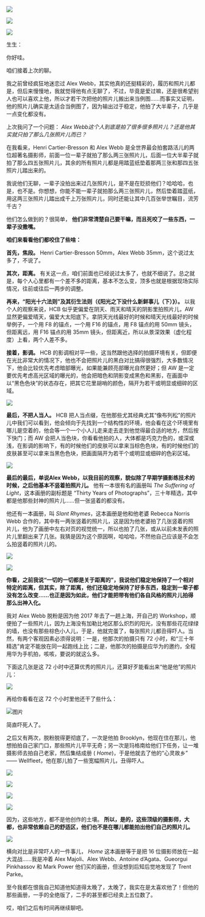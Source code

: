 [![](https://static001.geekbang.org/resource/image/2d/b1/2dc6a76aaf30659bae2bdcee6669a6b1.jpg?wh=750x360)](http://time.geekbang.org/column/article/475677)

[![](https://static001.geekbang.org/resource/image/05/71/05b7fb92d1e03b1cb9e4f17cd74e4571.jpg?wh=750x360)](http://time.geekbang.org/column/article/483604)

[![](https://static001.geekbang.org/resource/image/52/97/52d1330a1a0c4587efdb9368c7cc3697.jpg?wh=750x360)](http://time.geekbang.org/column/article/483655)

生生：

你好哇。

咱们接着上次的聊。

我之前曾经疯狂地迷恋过 Alex Webb，其实他真的还挺精彩的，履历和照片儿都是，但后来慢慢地，我就觉得他有点无聊了，不过，毕竟是爱过嘛，还是很希望别人也可以喜欢上他，所以才若干次把他的照片儿搬出来当例图……而事实又证明，他的照片儿确实是太适合当例图了，因为输出过于稳定，他拍了大半辈子，几乎是一点变化都没有。

上次我问了一个问题： _Alex Webb这个人到底是拍了很多很多照片儿？还是他其实就只拍了那么几张照片儿而已？_

在我看来，Henri Cartier-Bresson 和 Alex Webb 是全世界最会拍套路活儿的两位超著名摄影师，前面一位一辈子就拍了那么两三张照片儿，后面一位大半辈子就拍了那么四五张照片儿，其余的所有照片儿都是用踏蓝纸垫着那两三张和那四五张照片儿踏出来的。

我说他们无聊，一辈子没拍出来过几张照片儿，是不是在贬损他们？哈哈哈，也是，也不是。你想想，你能不能一辈子就拍那么两三张照片儿，然后垫着踏蓝纸，用这两三张照片儿踏出成千上万张照片儿，同时还能让其中几百张举世瞩目，流芳千古？

他们怎么做到的？很简单， **他们非常清楚自己要干嘛，而且死咬了一些东西，一辈子没撒嘴。**

**咱们来看看他们都咬住了些啥：**

**首先，焦段。** Henri Cartier-Bresson 50mm，Alex Webb 35mm，这个说过太多了，不说了。

**其次，距离。** 有关这一点，咱们前面也已经说过太多了，也就不细说了。总之就是，每个人心里都有一个差不多的距离，基本不怎么变，顶多也就是根据现场实际情况，往前或往后一两步的调整。

**再来，“阳光十六法则”及其衍生法则（《阳光之下没什么新鲜事儿（下）》）。** 以我个人的观察来说，HCB 似乎更偏爱在阴天、雨天和晴天的阴影里拍照片儿，AW 显然更偏爱晴天，偏爱大太阳底下。拿阴天光线最好的时候和晴天光线最好的时候举例子，一个用 F8 的锚点，一个用 F16 的锚点，用 F8 锚点的用 50mm 镜头，但距离远，用 F16 锚点的用 35mm 镜头，但距离近，所以从景深效果（虚化程度）上看，两个人差不多。

**接着，影调。** HCB 的影调相对平一些，这当然跟他选择的拍摄环境有关，但即便在光比非常大的情况下，他也不会把照片儿的黑白对比搞得很强烈，大多数情况下，他会比较优先考虑暗部曝光，如果能兼顾亮部曝光自然更好；但 AW 是一定要优先考虑高光区域的曝光的，他会把暗色和阴影变成黑色和黑影，在画面中以“黑色色块”的状态存在，把其它花里胡哨的颜色，隔开为若干或明显或细碎的区域。

![](https://static001.geekbang.org/resource/image/27/c3/27f91184d59a4ff00420a2fe1dd102c3.jpg?wh=3005x1862)

**最后，不把人当人。** HCB 把人当点缀，在他那些尤其经典尤其“像布列松”的照片儿中我们可以看到，他会倾向于先找到一个结构性的环境，他会看在这个环境里有哪儿是空着的，他会等一个一个小人儿走来走去走到他觉得最合适的地方，然后按下快门；而 AW 会把人当色块，你看看他拍的人，大体都是巧克力色的，或深或浅，在影调的影响下，有的时候他们的皮肤可以拿来当棕色色块，有的时候他们的皮肤甚至可以拿来当黑色色块，把画面隔开为若干个或明显或细碎的色彩区域。

![](https://static001.geekbang.org/resource/image/77/47/7706b8212e97e69442ecaf5b4cc20f47.jpg?wh=3104x1226)

**最后的最后，单说Alex Webb，以我目前的观察，貌似除了早期学摄影练技术的时候，之后他基本不竖着拍照片儿。** 他有一本很有名的画册叫 _The Suffering of Light_，这本画册的副标题是 “Thirty Years of Photographs”，三十年精选，其中都是他那些封神的照片儿……但一张竖着的都没有。

他还有一本画册，叫 _Slant Rhymes_，这本画册是他和他老婆 Rebecca Norris Webb 合作的，其中有一两张竖着的照片儿，这是因为他老婆拍了几张竖着的照片儿，他为了画册中左右对页的视觉统一，所以也拍了几张，或从以前未发表的照片儿里翻出来了几张。我猜是因为这个原因啊，哈哈哈，不然他自己应该是不会怎么拍竖着的照片儿的。

![](https://static001.geekbang.org/resource/image/e4/28/e4aba07847b47d4a799bb39542d7d728.jpg?wh=5141x2399)

![](https://static001.geekbang.org/resource/image/43/ef/4375a7b6932c833e2030c93a24c9e0ef.jpg?wh=2672x1740)

**你看，之前我说“一切的一切都是关于距离的”，我说他们稳定地保持了一个相对特定的距离，但其实，除了距离，他们还稳定地保持了好多东西，稳定到一辈子都没有怎么改变……也正是因为如此，他们才能把带有他们各自风格的照片儿拍得那么出神入化。**

我对 Alex Webb 脱粉是因为他 2017 年去了一趟上海，开自己的 Workshop，顺便拍了一些照片儿，因为上海没有加勒比地区那么炽烈的阳光，没有那些花花绿绿的墙，也没有那些棕色小人儿，于是，他就完蛋了，每张照片儿都丑得吓人。当然，有两个客观因素必须得说明：一是，他那次的拍摄只有 72 小时，和“三十年精选”肯定不能放在同一起跑线上比；二是，他那次的拍摄是应华为的邀约，全程用华为手机拍，咳咳，要说的就这么多。

下面这几张是这 72 小时中还算优秀的照片儿，还算好歹能看出来“他是他”的照片儿：

![](https://static001.geekbang.org/resource/image/f9/99/f9cc7c89a772bdc59b88bdfa5a2cfe99.jpg?wh=2790x2110)

再给你看看在这 72 个小时里他还干了些什么：

![图片](https://static001.geekbang.org/resource/image/75/cc/75yy34f8d502bcd18ba0a2d895734fcc.jpg?wh=1920x1452)

简直吓死人了。

之后又有两次，脱粉脱得更彻底了，一次是他拍 Brooklyn，他现在住在那儿，他想拍拍自己家门口，那些照片儿平平无奇；另一次是玛格南给他们下任务，让一堆摄影师去拍自己老家，然后集结成册 ( _Home_)，于是他就去了他的“心灵故乡” —— Wellfleet，他在那儿拍了一些宽幅照片儿，丑得吓人。

![](https://static001.geekbang.org/resource/image/68/8c/68f4c69d7c9851c73c070c6fbec5008c.jpg?wh=2790x1880)

![](https://static001.geekbang.org/resource/image/0a/ed/0a662eab37656456d6904e51d7dd2ced.jpeg?wh=1280x473)

![](https://static001.geekbang.org/resource/image/79/df/79c2b80a39dbaaf9yy0953f7c62dc2df.jpeg?wh=1280x473)

![](https://static001.geekbang.org/resource/image/a8/9a/a866987d2316d647989b1a246a8d9a9a.jpeg?wh=1280x473)

因为，这些地方，都不是他创作的土壤。 **所以，是的，这些顶级的摄影师，大都，也非常依赖自己的舒适区，他们也不是在哪儿都能拍出他们自己的照片儿。**

![](https://static001.geekbang.org/resource/image/b4/b1/b4d9de83bc633fbe32ebe7a1d5e2e5b1.jpg?wh=2068x1428)

横向对比是非常吓人的一件事儿， _Home_ 这本画册等于是把 16 位摄影师放在一起大混战……我是冲着 Alex Majoli、Alex Webb、Antoine d’Agata、Gueorgui Pinkhassov 和 Mark Power 他们买的画册，但没想到后知后觉地发现了 Trent Parke。

至今我都在恨我自己知道他知道得太晚了，太晚了，我实在是太喜欢他了！但他的那些画册，一手的全绝版了，二手的甚至都已经卖上五位数了。

哎，咱们之后有时间再继续聊吧。